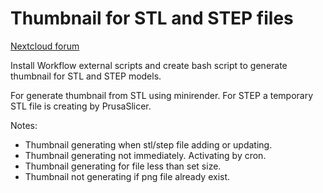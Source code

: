 # Thumbnail for STL and STEP files 

[Nextcloud forum](https://help.nextcloud.com/t/thumbnail-for-stl-and-step-files/158115)

Install Workflow external scripts and create bash script to generate thumbnail for STL and STEP models.

For generate thumbnail from STL using minirender.
For STEP a temporary STL file is creating by PrusaSlicer.

Notes:
- Thumbnail generating when stl/step file adding or updating.
- Thumbnail generating not immediately. Activating by cron.
- Thumbnail generating for file less than set size.
- Thumbnail not generating if png file already exist.
